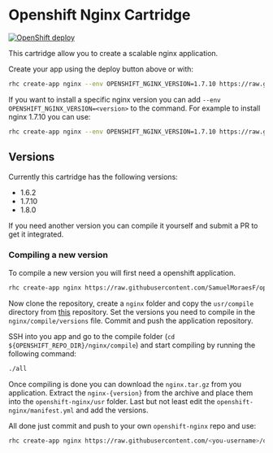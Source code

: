 # Openshift Nginx Cartridge
[![OpenShift deploy](https://img.shields.io/badge/openshift-deploy-red.svg?style=flat-square)](https://openshift.redhat.com/app/console/application_type/custom?cartridges%5B%5D=https%3A%2F%2Fraw.githubusercontent.com%2FSamuelMoraesF%2Fopenshift-nginx%2Fmaster%2Fopenshift-cartridge-nginx)

This cartridge allow you to create a scalable nginx application.

Create your app using the deploy button above or with:

```BASH
rhc create-app nginx --env OPENSHIFT_NGINX_VERSION=1.7.10 https://raw.githubusercontent.com/SamuelMoraesF/openshift-nginx/master/openshift-cartridge-nginx
```

If you want to install a specific nginx version you can add `--env OPENSHIFT_NGINX_VERSION=<version>` to the command.
For example to install nginx 1.7.10 you can use:
```BASH
rhc create-app nginx --env OPENSHIFT_NGINX_VERSION=1.7.10 https://raw.githubusercontent.com/SamuelMoraesF/openshift-nginx/master/openshift-cartridge-nginx
```

## Versions
Currently this cartridge has the following versions:
- 1.6.2
- 1.7.10
- 1.8.0

If you need another version you can compile it yourself and submit a PR to get it integrated.

### Compiling a new version
To compile a new version you will first need a openshift application.
```BASH
rhc create-app nginx https://raw.githubusercontent.com/SamuelMoraesF/openshift-nginx/master/openshift-cartridge-nginx
```

Now clone the repository, create a `nginx` folder and copy the `usr/compile` directory from [this](https://github.com/SamuelMoraesF/openshift-nginx) repository.
Set the versions you need to compile in the `nginx/compile/versions` file. Commit and push the application repository.
  
SSH into you app and go to the compile folder (`cd ${OPENSHIFT_REPO_DIR}/nginx/compile`) and start compiling by running the following command:
```BASH
./all
```
Once compiling is done you can download the `nginx.tar.gz` from you application. 
Extract the `nginx-{version}` from the archive and place them into the `openshift-nginx/usr` folder.
Last but not least edit the `openshift-nginx/manifest.yml` and add the versions.

All done just commit and push to your own `openshift-nginx` repo and use:
```BASH
rhc create-app nginx https://raw.githubusercontent.com/<you-username>/openshift-nginx/master/openshift-cartridge-nginx
```

